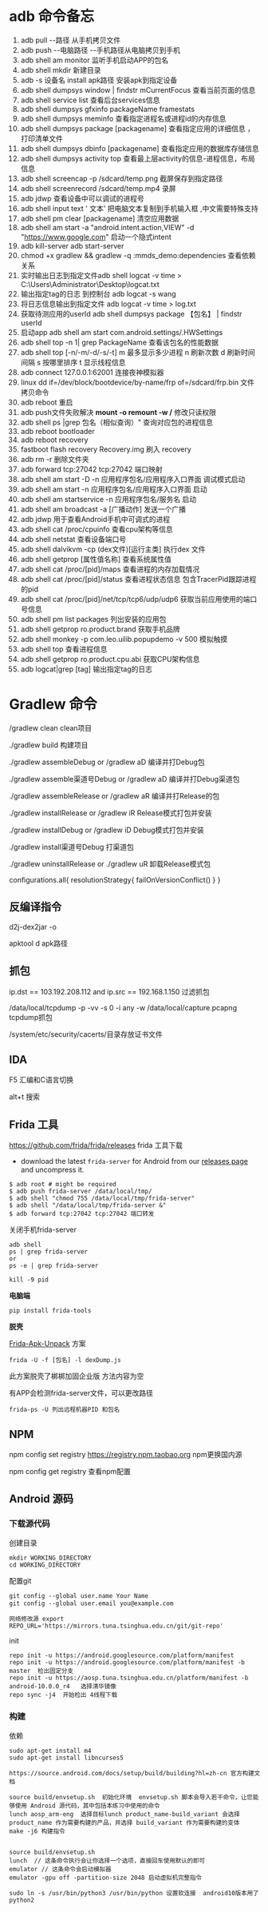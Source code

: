 # adb 命令备忘

1. adb pull --路径 从手机拷贝文件
2. adb push --电脑路径 --手机路径从电脑拷贝到手机
3. adb shell am monitor  监听手机启动APP的包名
4. adb shell mkdir 新建目录
5. adb -s 设备名 install  apk路径     安装apk到指定设备
6. adb shell dumpsys window | findstr mCurrentFocus 查看当前页面的信息
7. adb shell service list 查看后台services信息
8. adb shell dumpsys gfxinfo packageName framestats
9. adb shell dumpsys meminfo 查看指定进程名或进程id的内存信息
10. adb shell dumpsys package [packagename] 查看指定应用的详细信息 ，打印清单文件
11. adb shell dumpsys dbinfo [packagename] 查看指定应用的数据库存储信息
12. adb shell dumpsys activity top 查看最上层activity的信息-进程信息，布局信息
13. adb shell screencap -p /sdcard/temp.png   截屏保存到指定路径
14. adb shell screenrecord /sdcard/temp.mp4 录屏
15. adb jdwp 查看设备中可以调试的进程号
16. adb shell input text ' 文本' 把电脑文本复制到手机输入框  ,中文需要特殊支持
17. adb shell pm clear [packagename]  清空应用数据
18. adb shell am start -a "android.intent.action,VIEW" -d "https://www.google.com" 启动一个隐式intent
19. adb kill-server      adb start-server 
20. chmod +x gradlew && gradlew -q :mmds_demo:dependencies 查看依赖关系
21. 实时输出日志到指定文件adb shell  logcat -v time > C:\Users\Administrator\Desktop\logcat.txt
22. 输出指定tag的日志 到控制台 adb logcat -s wang
23. 将日志信息输出到指定文件 adb logcat -v time > log.txt 
24. 获取待测应用的userId  adb shell dumpsys package 【包名】 |  findstr userId
25. 启动app adb shell am start com.android.settings/.HWSettings
26. adb shell top -n 1| grep PackageName 查看该包名的性能数据
27. adb shell top [-n/-m/-d/-s/-t] m 最多显示多少进程 n 刷新次数 d 刷新时间间隔 s 按哪里排序 t 显示线程信息
28. adb connect 127.0.0.1:62001 连接夜神模拟器
29. linux dd if=/dev/block/bootdevice/by-name/frp of=/sdcard/frp.bin  文件拷贝命令
30. adb reboot 重启
31. adb push文件失败解决  **mount -o remount -w /** 修改只读权限
32. adb shell ps |grep 包名（相似查询）" 查询对应包的进程信息  
33. adb reboot bootloader 
34. adb reboot recovery
35. fastboot flash recovery Recovery.img 刷入 recovery
36. adb rm -r 删除文件夹
37. adb forward tcp:27042 tcp:27042   端口映射
38. adb shell am start -D -n  应用程序包名/应用程序入口界面  调试模式启动
39. adb shell am start -n  应用程序包名/应用程序入口界面  启动
40. adb shell am startservice -n  应用程序包名/服务名  启动
41. adb shell am broadcast -a [广播动作] 发送一个广播
42. adb jdwp 用于查看Android手机中可调式的进程
43. adb shell cat /proc/cpuinfo 查看cpu架构等信息   
44. adb shell netstat 查看设备端口号
45. adb shell dalvikvm -cp  (dex文件)[运行主类] 执行dex 文件
46. adb shell getprop [属性值名称] 查看系统属性值
47. adb shell cat  /proc/[pid]/maps 查看进程的内存加载情况
48. adb shell cat  /proc/[pid]/status 查看进程状态信息  包含TracerPid跟踪进程的pid
49. adb shell cat  /proc/[pid]/net/tcp/tcp6/udp/udp6 获取当前应用使用的端口号信息
50. adb shell pm list packages 列出安装的应用包
51. adb shell getprop ro.product.brand 获取手机品牌
52. adb  shell  monkey -p  com.leo.uilib.popupdemo  -v 500  模拟触摸
53. adb shell top 查看进程信息
54. adb shell getprop ro.product.cpu.abi 获取CPU架构信息
55. adb logcat|grep  [tag] 输出指定tag的日志

# Gradlew 命令

/gradlew clean  clean项目

./gradlew build  构建项目

./gradlew assembleDebug or /gradlew aD 编译并打Debug包

./gradlew assemble渠道号Debug or /gradlew aD 编译并打Debug渠道包

./gradlew assembleRelease or /gradlew aR 编译并打Release的包

./gradlew installRelease or /gradlew iR Release模式打包并安装

./gradlew installDebug or /gradlew iD Debug模式打包并安装

./gradlew install渠道号Debug  打渠道包

./gradlew uninstallRelease or ./gradlew uR 卸载Release模式包

  configurations.all{
            resolutionStrategy{
                failOnVersionConflict()
            }
        }

## 反编译指令


d2j-dex2jar <dexFilePath> -o <outputJarFilePath>



apktool d apk路径

## 抓包

ip.dst == 103.192.208.112 and ip.src == 192.168.1.150   过滤抓包

/data/local/tcpdump -p -vv -s 0 -i any -w /data/local/capture.pcapng   tcpdump抓包

/system/etc/security/cacerts/目录存放证书文件

## IDA

F5 汇编和C语言切换

alt+t 搜索



## Frida 工具

https://github.com/frida/frida/releases  frida 工具下载

- download the latest `frida-server` for Android from our [releases page](https://github.com/frida/frida/releases) and uncompress it.

```
$ adb root # might be required
$ adb push frida-server /data/local/tmp/
$ adb shell "chmod 755 /data/local/tmp/frida-server"
$ adb shell "/data/local/tmp/frida-server &"
$ adb forward tcp:27042 tcp:27042 端口转发

```

关闭手机frida-server

```
adb shell 
ps | grep frida-server 
or 
ps -e | grep frida-server 

kill -9 pid
```



**电脑端**

```
pip install frida-tools
```

 **脱壳**

[Frida-Apk-Unpack](https://link.juejin.cn/?target=https%3A%2F%2Fgithub.com%2FGuoQiang1993%2FFrida-Apk-Unpack) 方案

```
frida -U -f [包名] -l dexDump.js
```

此方案脱壳了梆梆加固企业版 方法内容为空

有APP会检测frida-server文件，可以更改路径

```
frida-ps -U 列出远程机器PID 和包名
```

## NPM

npm config set registry https://registry.npm.taobao.org    npm更换国内源

npm config get registry  查看npm配置

## Android 源码

### 下载源代码

创建目录

```
mkdir WORKING_DIRECTORY
cd WORKING_DIRECTORY
```

配置git

```xml
git config --global user.name Your Name
git config --global user.email you@example.com
```

```
网络修改源 export REPO_URL='https://mirrors.tuna.tsinghua.edu.cn/git/git-repo'
```
init

```
repo init -u https://android.googlesource.com/platform/manifest
repo init -u https://android.googlesource.com/platform/manifest -b master  检出固定分支
repo init -u https://aosp.tuna.tsinghua.edu.cn/platform/manifest -b android-10.0.0_r4   选择清华镜像
repo sync -j4  开始检出 4线程下载
```

### 构建

依赖

```
sudo apt-get install m4
sudo apt-get install libncurses5
```

```
https://source.android.com/docs/setup/build/building?hl=zh-cn 官方构建文档
```

```
source build/envsetup.sh  初始化环境  envsetup.sh 脚本会导入若干命令，让您能够使用 Android 源代码，其中包括本练习中使用的命令
lunch aosp_arm-eng  选择目标lunch product_name-build_variant 会选择 product_name 作为需要构建的产品，并选择 build_variant 作为需要构建的变体
make -j6 构建指令


source build/envsetup.sh
lunch  // 这条命令执行会让你选择一个选项，直接回车使用默认的即可
emulator // 这条命令会启动模拟器
emulator -gpu off -partition-size 2048 启动虚拟机完整指令

```

```
sudo ln -s /usr/bin/python3 /usr/bin/python 设置软连接  android10版本用了python2
```

